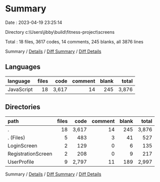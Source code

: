 # Summary

Date : 2023-04-19 23:25:14

Directory c:\\Users\\jibby\\build\\fitness-project\\screens

Total : 18 files,  3617 codes, 14 comments, 245 blanks, all 3876 lines

Summary / [Details](details.md) / [Diff Summary](diff.md) / [Diff Details](diff-details.md)

## Languages
| language | files | code | comment | blank | total |
| :--- | ---: | ---: | ---: | ---: | ---: |
| JavaScript | 18 | 3,617 | 14 | 245 | 3,876 |

## Directories
| path | files | code | comment | blank | total |
| :--- | ---: | ---: | ---: | ---: | ---: |
| . | 18 | 3,617 | 14 | 245 | 3,876 |
| . (Files) | 5 | 483 | 3 | 41 | 527 |
| LoginScreen | 2 | 129 | 0 | 6 | 135 |
| RegistrationScreen | 2 | 208 | 0 | 9 | 217 |
| UserProfile | 9 | 2,797 | 11 | 189 | 2,997 |

Summary / [Details](details.md) / [Diff Summary](diff.md) / [Diff Details](diff-details.md)